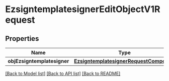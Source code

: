 # EzsigntemplatesignerEditObjectV1Request

## Properties
Name | Type | Description | Notes
------------ | ------------- | ------------- | -------------
**objEzsigntemplatesigner** | [**EzsigntemplatesignerRequestCompound**](EzsigntemplatesignerRequestCompound.md) |  | 

[[Back to Model list]](../README.md#documentation-for-models) [[Back to API list]](../README.md#documentation-for-api-endpoints) [[Back to README]](../README.md)


